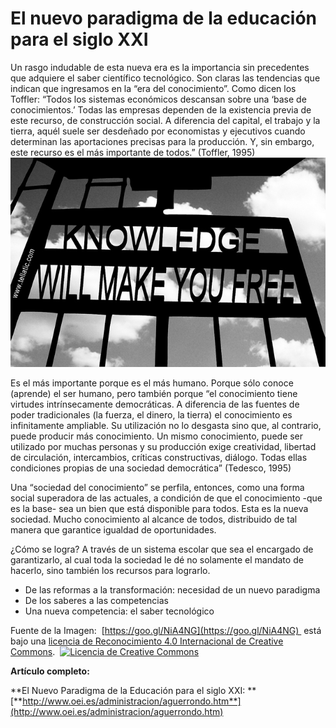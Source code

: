 # El nuevo paradigma de la educación para el siglo XXI


Un rasgo indudable de esta nueva era es la importancia sin precedentes que adquiere el saber científico tecnológico. Son claras las tendencias que indican que ingresamos en la “era del conocimiento”. Como dicen los Toffler: “Todos los sistemas económicos descansan sobre una ‘base de conocimientos.’ Todas las empresas dependen de la existencia previa de este recurso, de construcción social. A diferencia del capital, el trabajo y la tierra, aquél suele ser desdeñado por economistas y ejecutivos cuando determinan las aportaciones precisas para la producción. Y, sin embargo, este recurso es el más importante de todos.” (Toffler, 1995)![Era del conocimiento](img/Era_del_conocimiento.jpg "Era del conocimiento")


Es el más importante porque es el más humano. Porque sólo conoce (aprende) el ser humano, pero también porque “el conocimiento tiene virtudes intrínsecamente democráticas. A diferencia de las fuentes de poder tradicionales (la fuerza, el dinero, la tierra) el conocimiento es infinitamente ampliable. Su utilización no lo desgasta sino que, al contrario, puede producir más conocimiento. Un mismo conocimiento, puede ser utilizado por muchas personas y su producción exige creatividad, libertad de circulación, intercambios, críticas constructivas, diálogo. Todas ellas condiciones propias de una sociedad democrática” (Tedesco, 1995)

Una “sociedad del conocimiento” se perfila, entonces, como una forma social superadora de las actuales, a condición de que el conocimiento -que es la base- sea un bien que está disponible para todos. Esta es la nueva sociedad. Mucho conocimiento al alcance de todos, distribuido de tal manera que garantice igualdad de oportunidades.

¿Cómo se logra? A través de un sistema escolar que sea el encargado de garantizarlo, al cual toda la sociedad le dé no solamente el mandato de hacerlo, sino también los recursos para lograrlo.

*   De las reformas a la transformación: necesidad de un nuevo paradigma
*   De los saberes a las competencias
*   Una nueva competencia: el saber tecnológico


Fuente de la Imagen:  [https://goo.gl/NiA4NG](https://goo.gl/NiA4NG)  está bajo una [licencia de Reconocimiento 4.0 Internacional de Creative Commons](http://creativecommons.org/licenses/by/4.0/).  [![Licencia de Creative Commons](https://i.creativecommons.org/l/by/4.0/88x31.png)](http://creativecommons.org/licenses/by/4.0/)  

  

**Artículo completo:**

**El Nuevo Paradigma de la Educación para el siglo XXI: **[**http://www.oei.es/administracion/aguerrondo.htm**](http://www.oei.es/administracion/aguerrondo.htm)